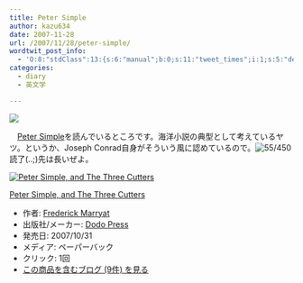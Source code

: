 ```yaml
---
title: Peter Simple
author: kazu634
date: 2007-11-28
url: /2007/11/28/peter-simple/
wordtwit_post_info:
  - 'O:8:"stdClass":13:{s:6:"manual";b:0;s:11:"tweet_times";i:1;s:5:"delay";i:0;s:7:"enabled";i:1;s:10:"separation";s:2:"60";s:7:"version";s:3:"3.7";s:14:"tweet_template";b:0;s:6:"status";i:2;s:6:"result";a:0:{}s:13:"tweet_counter";i:2;s:13:"tweet_log_ids";a:1:{i:0;i:3349;}s:9:"hash_tags";a:0:{}s:8:"accounts";a:1:{i:0;s:7:"kazu634";}}'
categories:
  - diary
  - 英文学

---
```

<div class="section">
<p>
<a href="http://flickr.com/photos/thefotoman/166527596/" onclick="__gaTracker('send', 'event', 'outbound-article', 'http://flickr.com/photos/thefotoman/166527596/', '');" title="Ghostly gallion"><img src="http://farm1.static.flickr.com/56/166527596_7e545ab86f_m.jpg" /></a>
</p>
  
<p>
    　<a href="http://d.hatena.ne.jp/asin/1406556602" onclick="__gaTracker('send', 'event', 'outbound-article', 'http://d.hatena.ne.jp/asin/1406556602', 'Peter Simple');">Peter Simple</a>を読んでいるところです。海洋小説の典型として考えているヤツ。というか、Joseph Conrad自身がそういう風に認めているので。<img src="http://d.hatena.ne.jp/cgi-bin/mimetex.cgi?~55/450" class="tex" alt=" 55/450" />読了(..;)先は長いぜよ。
</p>
  
<div class="hatena-asin-detail">
<a href="http://www.amazon.co.jp/dp/1406556602/?tag=hatena_st1-22&ascsubtag=d-7ibv" onclick="__gaTracker('send', 'event', 'outbound-article', 'http://www.amazon.co.jp/dp/1406556602/?tag=hatena_st1-22&ascsubtag=d-7ibv', '');"><img src="https://images-na.ssl-images-amazon.com/images/I/41ebxoNzGRL._SL160_.jpg" class="hatena-asin-detail-image" alt="Peter Simple, and The Three Cutters" title="Peter Simple, and The Three Cutters" /></a></p> 
    
<div class="hatena-asin-detail-info">
<p class="hatena-asin-detail-title">
<a href="http://www.amazon.co.jp/dp/1406556602/?tag=hatena_st1-22&ascsubtag=d-7ibv" onclick="__gaTracker('send', 'event', 'outbound-article', 'http://www.amazon.co.jp/dp/1406556602/?tag=hatena_st1-22&ascsubtag=d-7ibv', 'Peter Simple, and The Three Cutters');">Peter Simple, and The Three Cutters</a>
</p>
      
<ul>
<li>
<span class="hatena-asin-detail-label">作者:</span> <a href="http://d.hatena.ne.jp/keyword/Frederick%20Marryat" onclick="__gaTracker('send', 'event', 'outbound-article', 'http://d.hatena.ne.jp/keyword/Frederick%20Marryat', 'Frederick Marryat');" class="keyword">Frederick Marryat</a>
</li>
<li>
<span class="hatena-asin-detail-label">出版社/メーカー:</span> <a href="http://d.hatena.ne.jp/keyword/Dodo%20Press" onclick="__gaTracker('send', 'event', 'outbound-article', 'http://d.hatena.ne.jp/keyword/Dodo%20Press', 'Dodo Press');" class="keyword">Dodo Press</a>
</li>
<li>
<span class="hatena-asin-detail-label">発売日:</span> 2007/10/31
</li>
<li>
<span class="hatena-asin-detail-label">メディア:</span> ペーパーバック
</li>
<li>
<span class="hatena-asin-detail-label">クリック</span>: 1回
</li>
<li>
<a href="http://d.hatena.ne.jp/asin/1406556602" onclick="__gaTracker('send', 'event', 'outbound-article', 'http://d.hatena.ne.jp/asin/1406556602', 'この商品を含むブログ (9件) を見る');" target="_blank">この商品を含むブログ (9件) を見る</a>
</li>
</ul>
</div>
    
<div class="hatena-asin-detail-foot">
</div>
</div>
</div>
